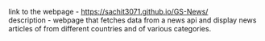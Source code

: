 link to the webpage - https://sachit3071.github.io/GS-News/ </br>
description - webpage that fetches data from a news api and display news articles of from different countries and of various categories.